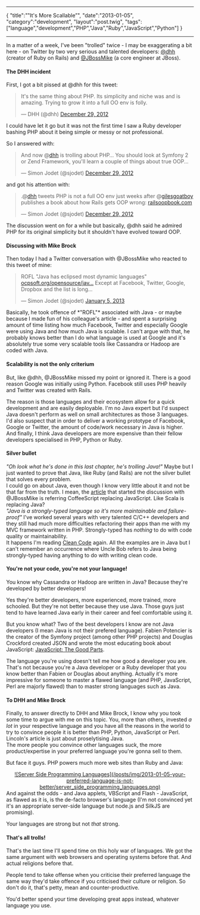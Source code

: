 ***
{
    "title":"‟It's More Scallable”",
    "date":"2013-01-05",
    "category":"development",
    "layout":"post.twig",
    "tags":["language","development","PHP","Java","Ruby","JavaScript","Python"]
}
***

In a matter of a week, I've been "trolled" twice - I may be exaggerating a bit here - on Twitter by two very serious and talented developers: [@dhh](https://twitter.com/intent/user?screen_name=dhh) (creator of Ruby on Rails) and [@JBossMike](https://twitter.com/intent/user?screen_name=JBossMike) (a core engineer at JBoss).

#### The DHH incident
First, I got a bit pissed at @dhh for this tweet:
<blockquote class="twitter-tweet tw-align-center"><p>It's the same thing about PHP. Its simplicity and niche was and is amazing. Trying to grow it into a full OO env is folly.</p>&mdash; DHH (@dhh) <a href="https://twitter.com/dhh/status/284942147428438016" data-datetime="2012-12-29T08:41:16+00:00">December 29, 2012</a></blockquote>
<script async src="//platform.twitter.com/widgets.js" charset="utf-8"></script>

I could have let it go but it was not the first time I saw a Ruby developer bashing PHP about it being simple or messy or not professional.

So I answered with:
<blockquote class="twitter-tweet tw-align-center"><p>And now @<a href="https://twitter.com/dhh">dhh</a> is trolling about PHP… You should look at Symfony 2 or Zend Framework, you'll learn a couple of things about true OOP...</p>&mdash; Simon Jodet (@sjodet) <a href="https://twitter.com/sjodet/status/284946401127985152" data-datetime="2012-12-29T08:58:10+00:00">December 29, 2012</a></blockquote>
<script async src="//platform.twitter.com/widgets.js" charset="utf-8"></script>
and got his attention with:
<blockquote class="twitter-tweet tw-align-center"><p>.@<a href="https://twitter.com/dhh">dhh</a> tweets PHP is not a full OO env just weeks after @<a href="https://twitter.com/gilesgoatboy">gilesgoatboy</a> publishes a book about how Rails gets OOP wrong: <a href="http://t.co/op0uF4LX" title="http://railsoopbook.com/">railsoopbook.com</a></p>&mdash; Simon Jodet (@sjodet) <a href="https://twitter.com/sjodet/status/284948263029846016" data-datetime="2012-12-29T09:05:34+00:00">December 29, 2012</a></blockquote>
<script async src="//platform.twitter.com/widgets.js" charset="utf-8"></script>

The discussion went on for a while but basically, @dhh said he admired PHP for its original simplicity but it shouldn't have evolved toward OOP.

#### Discussing with Mike Brock
Then today I had a Twitter conversation with @JBossMike who reacted to this tweet of mine:
<blockquote class="twitter-tweet tw-align-center"><p>ROFL "Java has eclipsed most dynamic languages" <a href="http://t.co/Dnd2c0Am" title="http://ocpsoft.org/opensource/javascript-is-the-new-perl/">ocpsoft.org/opensource/jav…</a> Except at Facebook, Twitter, Google, Dropbox and the list is long...</p>&mdash; Simon Jodet (@sjodet) <a href="https://twitter.com/sjodet/status/287587204702822402" data-datetime="2013-01-05T15:51:47+00:00">January 5, 2013</a></blockquote>
<script async src="//platform.twitter.com/widgets.js" charset="utf-8"></script>
Basically, he took offence of *"ROFL"* associated with Java - or maybe because I made fun of his colleague's article - and spent a surprising amount of time listing how much Facebook, Twitter and especially Google were using Java and how much Java is scalable.
I can't argue with that, he probably knows better than I do what language is used at Google and it's absolutely true some very scalable tools like Cassandra or Hadoop are coded with Java.

#### Scalability is not the only criterium
But, like @dhh, @JBossMike missed my point or ignored it. There is a good reason Google was initially using Python. Facebook still uses PHP heavily and Twitter was created with Rails.

The reason is those languages and their ecosystem allow for a quick development and are easily deployable. I'm no Java expert but I'd suspect Java doesn't perform as well on small architectures as those 3 languages.  
I'd also suspect that in order to deliver a working prototype of Facebook, Google or Twitter, the amount of code/work necessary in Java is higher.  
And finally, I think Java developers are more expensive than their fellow developers specialised in PHP, Python or Ruby.

#### Silver bullet
*"Oh look what he's done in this last chapter, he's trolling Java!"* Maybe but I just wanted to prove that Java, like Ruby (and Rails) are not the silver bullet that solves every problem.  
I could go on about Java, even though I know very little about it and not be that far from the truth. I mean, the [article](http://ocpsoft.org/opensource/javascript-is-the-new-perl/) that started the discussion with @JBossMike is referring CoffeeScript replacing JavaScript. Like Scala is replacing Java?  
*"Java is a strongly-typed language so it's more maintainable and failure-proof"* I've worked several years with very talented C/C++ developers and they still had much more difficulties refactoring their apps than me with my MVC framework written in PHP. Strongly-typed has *nothing* to do with code quality or maintainability.  
It happens I'm reading [Clean Code](http://www.amazon.com/Clean-Code-Handbook-Software-Craftsmanship/dp/0132350882) again. All the examples are in Java but I can't remember an occurrence where Uncle Bob refers to Java being strongly-typed having anything to do with writing clean code.

#### You're not your code, you're not your language!
You know why Cassandra or Hadoop are written in Java? Because they're developed by better developers!

Yes they're better developers, more experienced, more trained, more schooled. But they're not better because they use Java. Those guys just tend to have learned Java early in their career and feel comfortable using it.

But you know what? Two of the best developers I know are not Java developers (I mean Java is not their prefered language). Fabien Potencier is the creator of the Symfony project (among other PHP projects) and Douglas Crockford created JSON and wrote the most educating book about JavaScript: [JavaScript: The Good Parts](http://shop.oreilly.com/product/9780596517748.do).

The language you're using doesn't tell me how good a developer you are. That's not because you're a Java developer or a Ruby developer that you know better than Fabien or Douglas about anything.
Actually it's more impressive for someone to master a flawed language (and PHP, JavaScript, Perl are majorly flawed) than to master strong languages such as Java.

#### To DHH and Mike Brock
Finally, to answer directly to DHH and Mike Brock, I know why you took some time to argue with me on this topic. You, more than others, invested *a lot* in your respective language and you have all the reasons in the world to try to convince people it is better than PHP, Python, JavaScript or Perl. Lincoln's article is just about proselytising Java.  
The more people you convince other languages suck, the more product/expertise in your preferred language you're gonna sell to them. 

But face it guys.
PHP powers much more web sites than Ruby and Java:
<div style="text-align:center;"><a href="http://w3techs.com/technologies/overview/programming_language/all">![Server Side Programming Languages](/posts/img/2013-01-05-your-preferred-language-is-not-better/server_side_programming_languages.png)</a></div>
And against the odds - and Java applets, VBScript and Flash - JavaScript, as flawed as it is, is the de-facto browser's language (I'm not convinced yet it's an appropriate server-side language but node.js and SilkJS are promising).

Your languages are strong but not *that* strong.

#### That's all trolls!
That's the last time I'll spend time on this holy war of languages. We got the same argument with web browsers and operating systems before that. And actual religions before that.

People tend to take offense when you criticise their preferred language the same way they'd take offence if you criticised their culture or religion. So don't do it, that's petty, mean and counter-productive.

You'd better spend your time developing great apps instead, whatever language you use.

